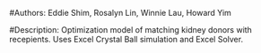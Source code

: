 #Authors:
Eddie Shim, Rosalyn Lin, Winnie Lau, Howard Yim

#Description:
Optimization model of matching kidney donors with recepients. Uses Excel Crystal Ball simulation and Excel Solver.
